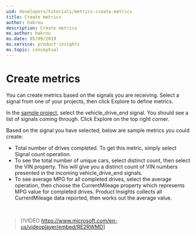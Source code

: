 ```yaml
---
uid: developers/tutorials/metrics-create-metrics
title: Create metrics 
author: hakrou
description: Create metrics 
ms.author: hakrou
ms.date: 05/09/2019
ms.service: product-insights
ms.topic: conceptual
---
```

# Create metrics 

You can create metrics based on the signals you are receiving. Select a signal from one of your projects, then click Explore to define metrics. 

In the [sample project](https://pi.dynamics.com/teams/fe359446d26a4e4eb094e9c5fbe89f21/projects/dc7e179315a441f285d5fe77993bd72c/signals), select the vehicle_drive_end signal. You should see a list of signals coming through. Click Explore on the top right corner. 

Based on the signal you have selected, below are sample metrics you could create: 

- Total number of drives completed. To get this metric, simply select Signal count operation. 
- To see the total number of unique cars, select distinct count, then select the VIN property. This will give you a distinct count of VIN numbers presented in the incoming vehicle_drive_end signals. 
- To see average MPG for all completed drives, select the average operation, then choose the CurrentMileage property which represents MPG value for completed drives. Product Insights collects all CurrentMileage data reported, then works out the average value. 

<br/>

> [!VIDEO https://www.microsoft.com/en-us/videoplayer/embed/RE2RWMD]


